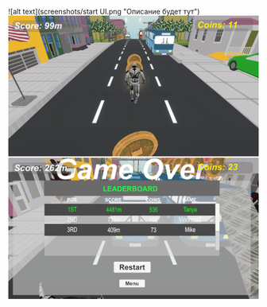 ﻿![alt text](screenshots/start UI.png "Описание будет тут")
![alt text](screenshots/EndlessRunner.png "Описание будет тут")
![alt text](screenshots/EndlessRunner(die).png "Описание будет тут")